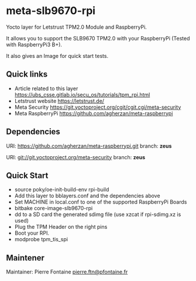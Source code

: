 # meta-slb9670-rpi

Yocto layer for Letstrust TPM2.0 Module and RaspberryPi.

It allows you to support the SLB9670 TPM2.0 with your RaspberryPi (Tested with RaspberryPi3 B+).

It also gives an Image for quick start tests.

## Quick links

* Article related to this layer <https://ubs_csse.gitlab.io/secu_os/tutorials/tpm_rpi.html>
* Letstrust website <https://letstrust.de/>
* Meta Security <https://git.yoctoproject.org/cgit/cgit.cgi/meta-security>
* Meta RaspberryPi <https://github.com/agherzan/meta-raspberrypi>

## Dependencies

  URI: <https://github.com/agherzan/meta-raspberrypi.git>
  branch: **zeus**

  URI: <git://git.yoctoproject.org/meta-security>
  branch: **zeus**

## Quick Start

* source poky/oe-init-build-env rpi-build
* Add this layer to bblayers.conf and the dependencies above
* Set MACHINE in local.conf to one of the supported RaspberryPi Boards
* bitbake core-image-slb9670-rpi
* dd to a SD card the generated sdimg file (use xzcat if rpi-sdimg.xz is used)
* Plug the TPM Header on the right pins
* Boot your RPI.
* modprobe tpm_tis_spi

## Maintener

Maintainer: Pierre Fontaine <pierre.ftn@pfontaine.fr>
